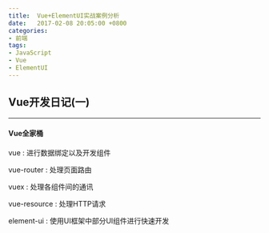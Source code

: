 ```yaml
---
title:  Vue+ElementUI实战案例分析
date:   2017-02-08 20:05:00 +0800
categories:
- 前端
tags:
- JavaScript
- Vue
- ElementUI
---
```



## Vue开发日记(一)

***

#### Vue全家桶

vue : 进行数据绑定以及开发组件

vue-router : 处理页面路由

vuex : 处理各组件间的通讯

vue-resource : 处理HTTP请求

element-ui : 使用UI框架中部分UI组件进行快速开发